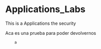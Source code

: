 # Applications_Labs

This is a Applications the security


Aca es una prueba para poder devolvernos
```
	a
```